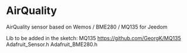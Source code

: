 # AirQuality
AirQuality sensor based on Wemos / BME280 / MQ135 for Jeedom

Lib to be added in the sketch:
MQ135
https://github.com/GeorgK/MQ135
Adafruit_Sensor.h
Adafruit_BME280.h

